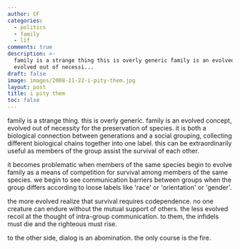 ```yaml
---
author: CF
categories:
  - politics
  - family
  - lïf
comments: true
description: >-
  family is a strange thing this is overly generic family is an evolved concept
  evolved out of necessi...
draft: false
image: images/2008-11-22-i-pity-them.jpg
layout: post
title: i pity them
toc: false
---
```

    
family is a strange thing. this is overly generic. family is an evolved concept, evolved out of necessity for the preservation of species. it is both a biological connection between generations and a social grouping, collecting different biological chains together into one label. this can be extraordinarily useful as members of the group assist the survival of each other.    
    
it becomes problematic when members of the same species begin to evolve family as a means of competition for survival among members of the same species. we begin to see communication barriers between groups when the group differs according to loose labels like 'race' or 'orientation' or 'gender'.    
    
the more evolved realize that survival requires codependence. no one creature can endure without the mutual support of others. the less evolved recoil at the thought of intra-group communication. to them, the infidels must die and the righteous must rise.    
    
to the other side, dialog is an abomination. the only course is the fire.    
